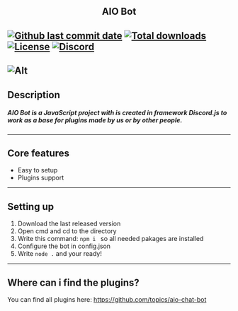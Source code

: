 ## <div align="center">AIO Bot</div>

[![Github last commit date](https://img.shields.io/github/last-commit/AIO-Chat-Bot/AIO-Bot.svg?label=Updated&logo=github&cacheSeconds=600)](https://github.com/AIO-Chat-Bot/AIO-Bot/commits)
[![Total downloads](https://img.shields.io/github/downloads/AIO-Chat-Bot/AIO-Bot/total.svg?label=Downloads&logo=github&cacheSeconds=600)](https://github.com/AIO-Chat-Bot/AIO-Bot/releases)
[![License](https://img.shields.io/github/license/AIO-Chat-Bot/AIO-Bot.svg?label=License&logo=apache&cacheSeconds=2592000)](https://github.com/AIO-Chat-Bot/AIO-Bot/blob/main/LICENSE.txt)
[![Discord](https://img.shields.io/discord/1050524479341727805.svg?color=7289da&label=Discord&logo=discord&logoColor=white&cacheSeconds=3600)](https://discord.gg/nBhNgfNKmU)
---
![Alt](https://repobeats.axiom.co/api/embed/d25674b588242bbaed86638d8d7fd15c6bd47af3.svg "Repobeats analytics image")
---
## Description
##### AIO Bot is a JavaScript project with is created in framework Discord.js to work as a base for plugins made by us or by other people.
---
## Core features
- Easy to setup
- Plugins support
---
## Setting up
1) Download the last released version
2) Open cmd and cd to the directory
3) Write this command: `npm i ` so all needed pakages are installed
4) Configure the bot in config.json
5) Write `node .` and your ready!
---

## Where can i find the plugins?
You can find all plugins here: https://github.com/topics/aio-chat-bot
